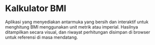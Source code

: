 # Kalkulator BMI
Aplikasi yang menyediakan antarmuka yang bersih dan interaktif untuk menghitung BMI menggunakan unit metrik atau imperial. Hasilnya ditampilkan secara visual, dan riwayat perhitungan disimpan di browser untuk referensi di masa mendatang.
